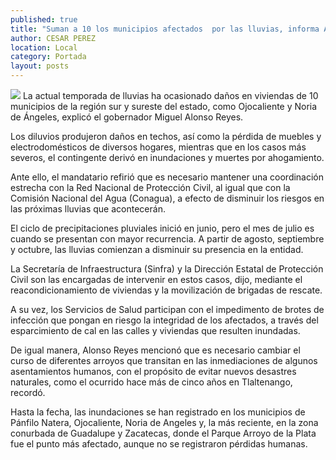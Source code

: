 ```yaml
---
published: true
title: "Suman a 10 los municipios afectados  por las lluvias, informa Alonso Reyes"
author: CESAR PEREZ
location: Local
category: Portada
layout: posts
---
```


![](http://i.imgur.com/uv7HK2Xm.jpg)
La actual temporada de lluvias ha ocasionado daños en viviendas de 10 municipios de la región sur y sureste del estado, como Ojocaliente y Noria de Ángeles, explicó el gobernador Miguel Alonso Reyes.

Los diluvios produjeron daños en techos, así como la pérdida de muebles y electrodomésticos de diversos hogares, mientras que en los casos más severos, el contingente derivó en inundaciones y muertes por ahogamiento.

Ante ello, el mandatario refirió que es necesario mantener una coordinación estrecha con la Red Nacional de Protección Civil, al igual que con la Comisión Nacional del Agua (Conagua), a efecto de disminuir los riesgos en las próximas lluvias que acontecerán.

El ciclo de precipitaciones pluviales inició en junio, pero el  mes de julio es cuando se presentan con mayor recurrencia. A partir de agosto, septiembre y octubre, las lluvias comienzan a disminuir su presencia en la entidad.

La Secretaría de Infraestructura (Sinfra) y la Dirección Estatal de Protección Civil son las encargadas de intervenir en estos casos, dijo, mediante el reacondicionamiento de viviendas y la movilización de brigadas de rescate.

A su vez, los Servicios de Salud participan con el impedimento de brotes de infección que pongan en riesgo la integridad de los afectados, a través del esparcimiento de cal en las calles y viviendas que resulten inundadas.

De igual manera, Alonso Reyes mencionó que es necesario cambiar el curso de diferentes arroyos que transitan en las inmediaciones de algunos asentamientos humanos, con el propósito de evitar nuevos desastres naturales, como el ocurrido hace más de cinco años en Tlaltenango, recordó.

Hasta la fecha, las inundaciones se han registrado en los municipios de Pánfilo Natera, Ojocaliente, Noria de Angeles y, la más reciente, en la zona conurbada de Guadalupe y Zacatecas, donde el Parque Arroyo de la Plata fue el punto más afectado, aunque no se registraron pérdidas humanas.
